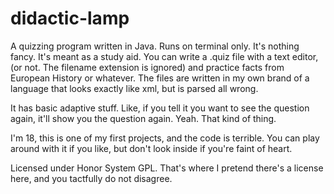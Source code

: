 # didactic-lamp
A quizzing program written in Java. Runs on terminal only.
It's nothing fancy. It's meant as a study aid. You can write a .quiz file with a text editor, (or not. The filename extension is ignored) and practice facts from European History or whatever. The files are written in my own brand of a language that looks exactly like xml, but is parsed all wrong.

It has basic adaptive stuff. Like, if you tell it you want to see the question again, it'll show you the question again. Yeah. That kind of thing.

I'm 18, this is one of my first projects, and the code is terrible. You can play around with it if you like, but don't look inside if you're faint of heart.

Licensed under Honor System GPL. That's where I pretend there's a license here, and you tactfully do not disagree.
